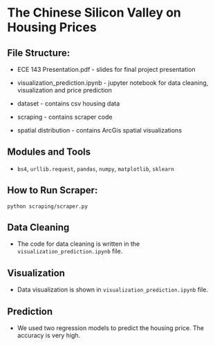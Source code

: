 # The Chinese Silicon Valley  on Housing Prices

## File Structure:

* ECE 143 Presentation.pdf - slides for final project presentation

* visualization_prediction.ipynb - jupyter notebook for data cleaning, visualization and price prediction

* dataset - contains csv housing data
  
* scraping - contains scraper code
  
* spatial distribution - contains ArcGis spatial visualizations
  
## Modules and Tools

* `bs4`, `urllib.request`, `pandas`, `numpy`, `matplotlib`, `sklearn` 

## How to Run Scraper:

    python scraping/scraper.py
    
## Data Cleaning

* The code for data cleaning is written in the `visualization_prediction.ipynb` file.

## Visualization

* Data visualization is shown in `visualization_prediction.ipynb` file.

## Prediction

* We used two regression models to predict the housing price. The accuracy is very high.
